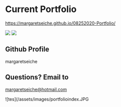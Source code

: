 # Current Portfolio

https://margaretseiche.github.io/08252020-Portfolio/

![](https://img.shields.io/badge/Number%20of%20Contributors-1-blue)
![](https://img.shields.io/badge/License-MIT-red)

## Github Profile 
margaretseiche

## Questions? Email to     
margaretseiche@hotmail.com

![tes](/assets/images/portfolioindex.JPG
            
